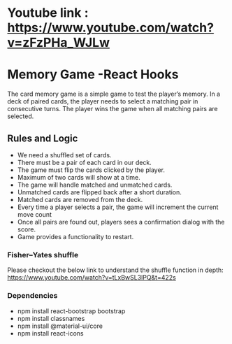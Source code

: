 # Youtube link : https://www.youtube.com/watch?v=zFzPHa_WJLw

# Memory Game -React Hooks

The card memory game is a simple game to test the player’s memory. In a deck of paired cards, the player needs to select a matching pair in consecutive turns. The player wins the game when all matching pairs are selected.

## Rules and Logic

- We need a shuffled set of cards.
- There must be a pair of each card in our deck.
- The game must flip the cards clicked by the player.
- Maximum of two cards will show at a time.
- The game will handle matched and unmatched cards.
- Unmatched cards are flipped back after a short duration.
- Matched cards are removed from the deck.
- Every time a player selects a pair, the game will increment the current move count
- Once all pairs are found out, players sees a confirmation dialog with the score.
- Game provides a functionality to restart.

### Fisher–Yates shuffle

Please checkout the below link to understand the shuffle function in depth:
https://www.youtube.com/watch?v=tLxBwSL3lPQ&t=422s

### Dependencies

- npm install react-bootstrap bootstrap
- npm install classnames
- npm install @material-ui/core
- npm install react-icons

